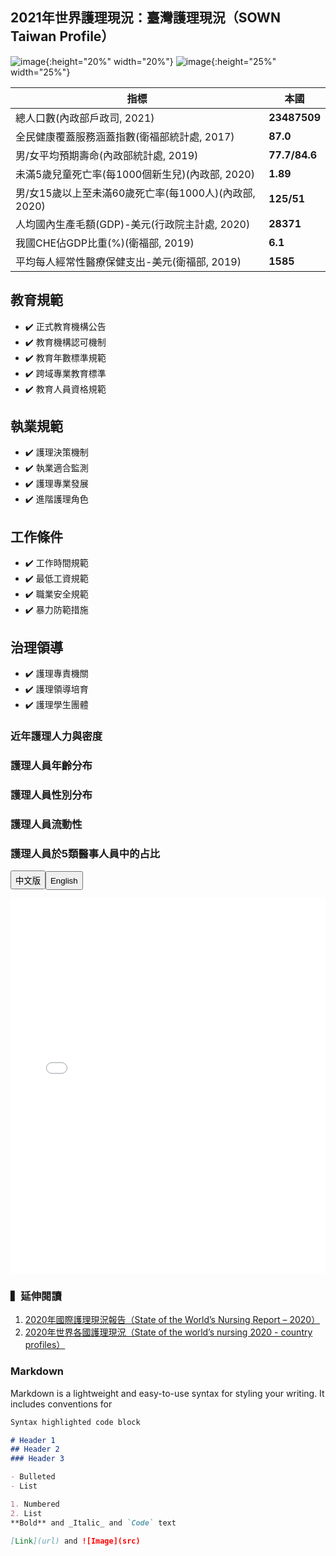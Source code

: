 ## 2021年世界護理現況：臺灣護理現況（SOWN Taiwan Profile）
![image](https://user-images.githubusercontent.com/84058574/125400632-b72a8d80-e3e4-11eb-8e2f-5ece4a590bf6.png){:height="20%" width="20%"}  ![image](https://user-images.githubusercontent.com/84058574/125400608-ae39bc00-e3e4-11eb-807a-07e8b72c59f1.png){:height="25%" width="25%"}

**指標** | **本國**
------------ | -------------
總人口數(內政部戶政司, 2021) | **23487509**
全民健康覆蓋服務涵蓋指數(衛福部統計處, 2017) | **87.0**
男/女平均預期壽命(內政部統計處, 2019) | **77.7/84.6**
未滿5歲兒童死亡率(每1000個新生兒)(內政部, 2020) | **1.89**
男/女15歲以上至未滿60歲死亡率(每1000人)(內政部, 2020) | **125/51**
人均國內生產毛額(GDP)-美元(行政院主計處, 2020) | **28371**
我國CHE佔GDP比重(%)(衛福部, 2019) | **6.1**
平均每人經常性醫療保健支出-美元(衛福部, 2019) | **1585**

## 教育規範
- :heavy_check_mark: 正式教育機構公告
- :heavy_check_mark: 教育機構認可機制
- :heavy_check_mark: 教育年數標準規範
- :heavy_check_mark: 跨域專業教育標準
- :heavy_check_mark: 教育人員資格規範

## 執業規範
- :heavy_check_mark: 護理決策機制
- :heavy_check_mark: 執業適合監測
- :heavy_check_mark: 護理專業發展
- :heavy_check_mark: 進階護理角色

## 工作條件
- :heavy_check_mark: 工作時間規範
- :heavy_check_mark: 最低工資規範
- :heavy_check_mark: 職業安全規範
- :heavy_check_mark: 暴力防範措施

## 治理領導
- :heavy_check_mark: 護理專責機關
- :heavy_check_mark: 護理領導培育
- :heavy_check_mark: 護理學生團體

### **近年護理人力與密度**

### **護理人員年齡分布**

### **護理人員性別分布**

### **護理人員流動性**


### **護理人員於5類醫事人員中的占比**

<p><button onclick="document.getElementById('myVideo').src='人人圖.html'" style="height:30px;">中文版</button><button onclick="document.getElementById('myVideo').src='Isotype.html'" style="height:30px;">English</button></p>

<p><iframe  scrolling="no" frameborder="0" height="600" id="myVideo" src="人人圖.html" width="100%"></iframe></p>

### ▍延伸閱讀
1. [2020年國際護理現況報告（State of the World’s Nursing Report – 2020）](https://www.who.int/publications-detail/nursing-report-2020)
2. [2020年世界各國護理現況（State of the world’s nursing 2020 - сountry profiles）](https://apps.who.int/nhwaportal/Sown/Index)


### Markdown

Markdown is a lightweight and easy-to-use syntax for styling your writing. It includes conventions for

```markdown
Syntax highlighted code block

# Header 1
## Header 2
### Header 3

- Bulleted
- List

1. Numbered
2. List
**Bold** and _Italic_ and `Code` text

[Link](url) and ![Image](src)
```
